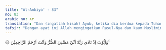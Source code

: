 ```yaml
---
title: "Al-Anbiya' - 83"
no: 83
arabic_no: ٨٣
translation: "Dan (ingatlah kisah) Ayub, ketika dia berdoa kepada Tuhannya, “(Ya Tuhanku), sungguh, aku telah ditimpa penyakit, padahal Engkau Tuhan Yang Maha Penyayang dari semua yang penyayang.”"
tafsir: "Dengan ayat ini Allah mengingatkan Rasul-Nya dan kaum Muslimin kepada kisah Nabi Ayyub a.s. yang ditimpa suatu penyakit yang berat sehingga berdoa memohon pertolongan Tuhannya untuk melenyapkan penyakitnya itu, karena ia yakin bahwa Allah amat penyayang.\n\nPendapat ulama lain mengatakan bahwa Nabi Ayyub pada ayat ini hanya mencurahkan isi hatinya kepada Allah seraya mengagungkan kebesaran Allah Yang Maha Pengasih dan Penyayang. \n\nWalaupun berbeda-beda riwayat yang diperoleh tentang Nabi Ayyub, baik mengenai pribadinya, masa hidupnya dan macam penyakit yang dideritanya, namun ada hal-hal yang dapat dipastikan tentang dirinya, yaitu bahwa dialah seorang hamba Allah yang saleh, telah mendapat cobaan dari Allah, baik mengenai harta benda, keluarga, dan anak-anaknya, maupun cobaan yang menimpa dirinya sendiri. Dan penyakit yang dideritanya adalah berat. Meskipun demikian semua cobaan itu dihadapinya dengan sabar dan tawakkal serta memohon pertolongan dari Allah dan sedikit pun tidak mengurangi keimanan dan ibadahnya kepada Allah."
---
```


۞ وَاَيُّوْبَ اِذْ نَادٰى رَبَّهٗٓ اَنِّيْ مَسَّنِيَ الضُّرُّ وَاَنْتَ اَرْحَمُ الرَّاحِمِيْنَ ۚ

